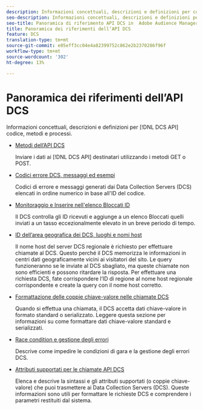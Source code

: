 ```yaml
---
description: Informazioni concettuali, descrizioni e definizioni per codice, metodi e processi API DCS.
seo-description: Informazioni concettuali, descrizioni e definizioni per codice API DCS, metodi e processi in  Adobe Audience Manager (AAM).
seo-title: Panoramica di riferimento API DCS in  Adobe Audience Manager (AAM)
title: Panoramica dei riferimenti dell’API DCS
feature: DCS
translation-type: tm+mt
source-git-commit: e05eff3cc04e4a82399752c862e2b2370286f96f
workflow-type: tm+mt
source-wordcount: '302'
ht-degree: 13%

---
```



# Panoramica dei riferimenti dell’API DCS

Informazioni concettuali, descrizioni e definizioni per [!DNL DCS API] codice, metodi e processi.

* [Metodi dell’API DCS](/help/using/api/dcs-intro/dcs-api-reference/dcs-api-methods.md)

   Inviare i dati ai [!DNL DCS API] destinatari utilizzando i metodi GET o POST.

* [Codici errore DCS, messaggi ed esempi](/help/using/api/dcs-intro/dcs-api-reference/dcs-error-codes.md)

   Codici di errore e messaggi generati dai Data Collection Servers (DCS) elencati in ordine numerico in base all&#39;ID del codice.

* [Monitoraggio e Inserire nell&#39;elenco Bloccati ID](/help/using/api/dcs-intro/dcs-api-reference/id-monitoring-denylisting.md)

   Il DCS controlla gli ID ricevuti e aggiunge a un elenco Bloccati  quelli inviati a un tasso eccezionalmente elevato in un breve periodo di tempo.

* [ID dell’area geografica dei DCS, luoghi e nomi host](/help/using/api/dcs-intro/dcs-api-reference/dcs-regions.md)

   Il nome host del server DCS regionale è richiesto per effettuare chiamate al DCS. Questo perché il DCS memorizza le informazioni in centri dati geograficamente vicini ai visitatori del sito. Le query funzioneranno se le inviate al DCS sbagliato, ma queste chiamate non sono efficienti e possono ritardare la risposta. Per effettuare una richiesta DCS, fate corrispondere l’ID di regione al nome host regionale corrispondente e create la query con il nome host corretto.

* [Formattazione delle coppie chiave-valore nelle chiamate DCS](/help/using/api/dcs-intro/dcs-api-reference/dcs-key-format.md)

   Quando si effettua una chiamata, il DCS accetta dati chiave-valore in formato standard o serializzato. Leggere questa sezione per informazioni su come formattare dati chiave-valore standard e serializzati.

* [Race condition e gestione degli errori](/help/using/api/dcs-intro/dcs-api-reference/dcs-race-conditions.md)

   Descrive come impedire le condizioni di gara e la gestione degli errori DCS.

* [Attributi supportati per le chiamate API DCS](/help/using/api/dcs-intro/dcs-api-reference/dcs-keys.md)

   Elenca e descrive la sintassi e gli attributi supportati (o coppie chiave-valore) che puoi trasmettere ai Data Collection Servers (DCS). Queste informazioni sono utili per formattare le richieste DCS e comprendere i parametri restituiti dal sistema.
